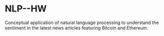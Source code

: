 # NLP--HW
Conceptual application of natural language processing to understand the sentiment in the latest news articles featuring Bitcoin and Ethereum.
